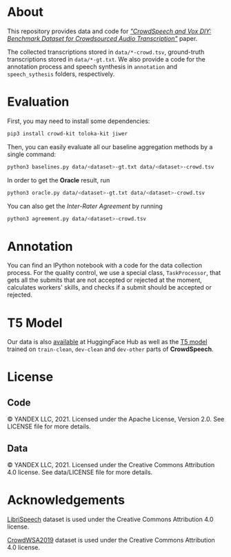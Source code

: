 # About

This repository provides data and code for [*"CrowdSpeech and Vox DIY: Benchmark Dataset for Crowdsourced Audio Transcription"*](https://openreview.net/forum?id=3_hgF1NAXU7) paper.

The collected transcriptions stored in `data/*-crowd.tsv`, ground-truth transcriptions stored in `data/*-gt.txt`. We also provide a code for the annotation process 
and speech synthesis in `annotation` and `speech_sythesis` folders, respectively.

# Evaluation
First, you may need to install some dependencies:
```bash
pip3 install crowd-kit toloka-kit jiwer
```

Then, you can easily evaluate all our baseline aggregation methods by a single command:
```bash
python3 baselines.py data/<dataset>-gt.txt data/<dataset>-crowd.tsv
```

In order to get the **Oracle** result, run
```bash
python3 oracle.py data/<dataset>-gt.txt data/<dataset>-crowd.tsv
```

You can also get the *Inter-Rater Agreement* by running
```bash
python3 agreement.py data/<dataset>-crowd.tsv
```

# Annotation

You can find an IPython notebook with a code for the data collection process. For the quality control, we use a special class, `TaskProcessor`, that
gets all the submits that are not accepted or rejected at the moment, calculates workers' skills, and checks if a submit should be accepted or rejected.

# T5 Model

Our data is also [available](https://huggingface.co/datasets/toloka/CrowdSpeech) at HuggingFace Hub as well as the [T5 model](https://huggingface.co/toloka/t5-large-for-text-aggregation) trained on `train-clean`, `dev-clean` and `dev-other` parts of **CrowdSpeech**.
# License

## Code

© YANDEX LLC, 2021. Licensed under the Apache License, Version 2.0. See LICENSE file for more details.

## Data

© YANDEX LLC, 2021. Licensed under the Creative Commons Attribution 4.0 license. See data/LICENSE file for more details.

# Acknowledgements

[LibriSpeech](https://www.openslr.org/12) dataset is used under the Creative Commons Attribution 4.0 license.

[CrowdWSA2019](https://github.com/garfieldpigljy/CrowdWSA2019) dataset is used under the Creative Commons Attribution 4.0 license.
